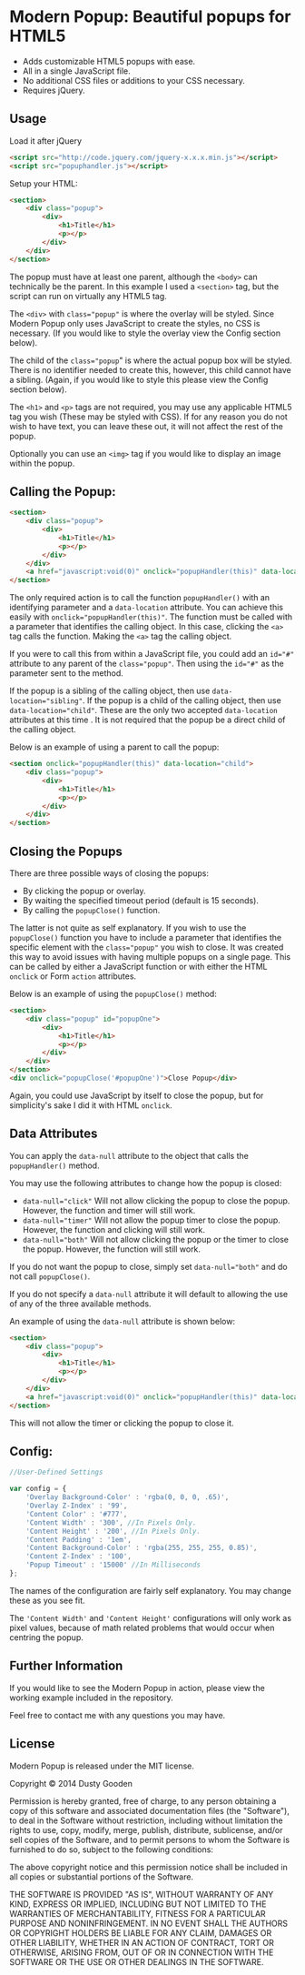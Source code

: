 # Modern Popup: Beautiful popups for HTML5

* Adds customizable HTML5 popups with ease.
* All in a single JavaScript file.
* No additional CSS files or additions to your CSS necessary.
* Requires jQuery.

## Usage

Load it after jQuery

```html
<script src="http://code.jquery.com/jquery-x.x.x.min.js"></script>
<script src="popuphandler.js"></script>
```

Setup your HTML:

```html
<section>
	<div class="popup">
		<div>
			<h1>Title</h1>
			<p></p>
		</div>
	</div>
</section>
```

The popup must have at least one parent, although the `<body>` can technically be the parent. In this example I used a `<section>` tag, but the script can run on virtually any HTML5 tag.

The `<div>` with `class="popup"` is where the overlay will be styled. Since Modern Popup only uses JavaScript to create the styles, no CSS is necessary. (If you would like to style the overlay view the Config section below).

The child of the `class="popup`" is where the actual popup box will be styled. There is no identifier needed to create this, however, this child cannot have a sibling. (Again, if you would like to style this please view the Config section below).

The `<h1>` and `<p>` tags are not required, you may use any applicable HTML5 tag you wish (These may be styled with CSS). If for any reason you do not wish to have text, you can leave these out, it will not affect the rest of the popup.

Optionally you can use an `<img>` tag if you would like to display an image within the popup.

## Calling the Popup:

```html
<section>
	<div class="popup">
		<div>
			<h1>Title</h1>
			<p></p>
		</div>
	</div>
	<a href="javascript:void(0)" onclick="popupHandler(this)" data-location="sibling">Show Popup</a>
</section>
```

The only required action is to call the function `popupHandler()` with an identifying parameter and a `data-location` attribute. You can achieve this easily with `onclick="popupHandler(this)"`.
The function must be called with a parameter that identifies the calling object. In this case, clicking the `<a>` tag calls the function. Making the `<a>` tag the calling object.

If you were to call this from within a JavaScript file, you could add an `id="#"` attribute to any parent of the `class="popup"`. Then using the `id="#"` as the parameter sent to the method.

If the popup is a sibling of the calling object, then use `data-location="sibling"`. If the popup is a child of the calling object, then use `data-location="child"`. These are the only two accepted `data-location` attributes at this time . It is not required that the popup be a direct child of the calling object.


Below is an example of using a parent to call the popup:

```html
<section onclick="popupHandler(this)" data-location="child">
	<div class="popup">
		<div>
			<h1>Title</h1>
			<p></p>
		</div>
	</div>
</section>
```

## Closing the Popups

There are three possible ways of closing the popups: 
* By clicking the popup or overlay. 
* By waiting the specified timeout period (default is 15 seconds). 
* By calling the `popupClose()` function.

The latter is not quite as self explanatory. If you wish to use the `popupClose()` function you have to include a parameter that identifies the specific element with the `class="popup"` you wish to close. It was created this way to avoid issues with having multiple popups on a single page.
This can be called by either a JavaScript function or with either the HTML `onclick` or Form `action` attributes.


Below is an example of using the `popupClose()` method:

```html
<section>
	<div class="popup" id="popupOne">
		<div>
			<h1>Title</h1>
			<p></p>
		</div>
	</div>
</section>
<div onclick="popupClose('#popupOne')">Close Popup</div>
```

Again, you could use JavaScript by itself to close the popup, but for simplicity's sake I did it with HTML `onclick`.

## Data Attributes

You can apply the `data-null` attribute to the object that calls the `popupHandler()` method.

You may use the following attributes to change how the popup is closed:

* `data-null="click"` Will not allow clicking the popup to close the popup. However, the function and timer will still work.
* `data-null="timer"` Will not allow the popup timer to close the popup. However, the function and clicking will still work.
* `data-null="both"` Will not allow clicking the popup or the timer to close the popup. However, the function will still work.

If you do not want the popup to close, simply set `data-null="both"` and do not call `popupClose()`.

If you do not specify a `data-null` attribute it will default to allowing the use of any of the three available methods.


An example of using the `data-null` attribute is shown below:
```html
<section>
	<div class="popup">
		<div>
			<h1>Title</h1>
			<p></p>
		</div>
	</div>
	<a href="javascript:void(0)" onclick="popupHandler(this)" data-location="sibling" data-null="both">Show Popup</a>
</section>
```

This will not allow the timer or clicking the popup to close it.

## Config:

```js
//User-Defined Settings

var config = {
    'Overlay Background-Color' : 'rgba(0, 0, 0, .65)',
    'Overlay Z-Index' : '99',
    'Content Color' : '#777',
    'Content Width' : '300', //In Pixels Only.
	'Content Height' : '200', //In Pixels Only.
	'Content Padding' : '1em',
	'Content Background-Color' : 'rgba(255, 255, 255, 0.85)',
	'Content Z-Index' : '100',
	'Popup Timeout' : '15000' //In Milliseconds
};
```

The names of the configuration are fairly self explanatory. You may change these as you see fit.

The `'Content Width'` and `'Content Height'` configurations will only work as pixel values, because of math related problems that would occur when centring the popup. 

## Further Information

If you would like to see the Modern Popup in action, please view the working example included in the repository.

Feel free to contact me with any questions you may have.

## License

Modern Popup is released under the MIT license.

Copyright © 2014 Dusty Gooden

Permission is hereby granted, free of charge, to any person obtaining a
copy of this software and associated documentation files (the
"Software"), to deal in the Software without restriction, including
without limitation the rights to use, copy, modify, merge, publish,
distribute, sublicense, and/or sell copies of the Software, and to
permit persons to whom the Software is furnished to do so, subject to
the following conditions:

The above copyright notice and this permission notice shall be included
in all copies or substantial portions of the Software.

THE SOFTWARE IS PROVIDED "AS IS", WITHOUT WARRANTY OF ANY KIND, EXPRESS
OR IMPLIED, INCLUDING BUT NOT LIMITED TO THE WARRANTIES OF
MERCHANTABILITY, FITNESS FOR A PARTICULAR PURPOSE AND NONINFRINGEMENT.
IN NO EVENT SHALL THE AUTHORS OR COPYRIGHT HOLDERS BE LIABLE FOR ANY
CLAIM, DAMAGES OR OTHER LIABILITY, WHETHER IN AN ACTION OF CONTRACT,
TORT OR OTHERWISE, ARISING FROM, OUT OF OR IN CONNECTION WITH THE
SOFTWARE OR THE USE OR OTHER DEALINGS IN THE SOFTWARE.